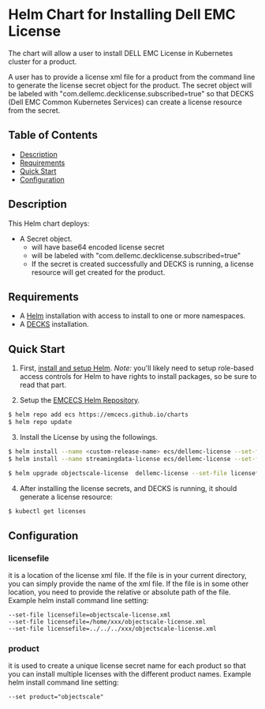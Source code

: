 # Helm Chart for Installing Dell EMC License
The chart will allow a user to install DELL EMC License in Kubernetes cluster for a product.

A user has to provide a license xml file for a product from the command line to generate the license secret object for the product. The secret object will be labeled with "com.dellemc.decklicense.subscribed=true" so that DECKS (Dell EMC Common Kubernetes Services) can create a license resource from the secret.

 
## Table of Contents

* [Description](#description)
* [Requirements](#requirements)
* [Quick Start](#quick-start)
* [Configuration](#configuration)

## Description

This Helm chart deploys:
- A Secret object.
  - will have base64 encoded license secret
  - will be labeled with "com.dellemc.decklicense.subscribed=true"
  - If the secret is created successfully and DECKS is running, a license resource will get created for the product.

## Requirements

* A [Helm](https://helm.sh) installation with access to install to one or more namespaces.
* A [DECKS](https://github.com/EMCECS/charts/tree/master/decks) installation.

## Quick Start

1. First, [install and setup Helm](https://docs.helm.sh/using_helm/#quickstart).  *_Note:_* you'll likely need to setup role-based access controls for Helm to have rights to install packages, so be sure to read that part.

2. Setup the [EMCECS Helm Repository](https://github.com/EMCECS/charts).

```bash
$ helm repo add ecs https://emcecs.github.io/charts
$ helm repo update
```

3. Install the License by using the followings. 
```bash
$ helm install --name <custom-release-name> ecs/dellemc-license --set-file licensefile=<location of the license xml file> --set product=<product name>
$ helm install --name streamingdata-license ecs/dellemc-license --set-file licensefile=/home/john/streamingdata-license.xml --set product=streamingdata
```
```bash
$ helm upgrade objectscale-license  dellemc-license --set-file licensefile=/home/john/streaming-license.xml --set product=streamingdata
```

4. After installing the license secrets, and DECKS is running, it should generate a license resource:
```bash
$ kubectl get licenses
```
## Configuration

###  licensefile
it is a location of the license xml file. If the file is in your current directory, you can simply provide the name of the xml file. If the file is in some other location, you need to provide the relative or absolute path of the file.
Example helm install command line setting:
```
--set-file licensefile=objectscale-license.xml
--set-file licensefile=/home/xxx/objectscale-license.xml
--set-file licensefile=../../../xxx/objectscale-license.xml
```

### product 
it is used to create a unique license secret name for each product so that you can install multiple licenses with the different product names.
Example helm install command line setting:
```
--set product="objectscale"
```
